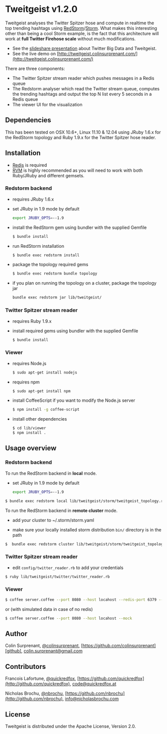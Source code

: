 # Tweitgeist v1.2.0

Tweitgeist analyses the Twitter Spitzer hose and compute in realtime the top trending hashtags using [RedStorm](https://github.com/colinsurprenant/redstorm)/[Storm](https://github.com/nathanmarz/storm). What makes this interesting other than being a cool Storm example, is the fact that this architecture will work at **full Twitter Firehose scale** without much modifications. 

- See the [slideshare presentation](http://www.slideshare.net/colinsurprenant/twitter-big-data) about Twitter Big Data and Tweitgeist.
- See the live demo on [http://tweitgeist.colinsurprenant.com/](http://tweitgeist.colinsurprenant.com/)

There are three components:

- The Twitter Spitzer stream reader which pushes messages in a Redis queue
- The Redstorm analyser which read the Twitter stream queue, computes the trending hashtags and output the top N list every 5 seconds in a Redis queue
- The viewer UI for the visualization

## Dependencies

This has been tested on OSX 10.6+, Linux 11.10 & 12.04 using JRuby 1.6.x for the RedStorm topology and Ruby 1.9.x for the Twitter Spitzer hose reader.

## Installation

- [Redis](http://redis.io/) is required
- [RVM](http://beginrescueend.com/) is highly recommended as you will need to work with both Ruby/JRuby and different gemsets.

### Redstorm backend

- requires JRuby 1.6.x

- set JRuby in 1.9 mode by default

  ``` sh
  export JRUBY_OPTS=--1.9
  ```

- install the RedStorm gem using bundler with the supplied Gemfile

  ``` sh
  $ bundle install
  ```

- run RedStorm installation

  ``` sh
  $ bundle exec redstorm install
  ```

- package the topology required gems

  ``` sh
  $ bundle exec redstorm bundle topology
  ```

- if you plan on running the topology on a cluster, package the topology jar

  ``` sh
  bundle exec redstorm jar lib/tweitgeist/
  ```

### Twitter Spitzer stream reader

- requires Ruby 1.9.x

- install required gems using bundler with the supplied Gemfile

  ``` sh
  $ bundle install
  ```

### Viewer

- requires Node.js

  ``` sh
  $ sudo apt-get install nodejs
  ```

- requires npm

  ``` sh
  $ sudo apt-get install npm
  ```

- install CoffeeScript if you want to modify the Node.js server

  ``` sh
  $ npm install -g coffee-script
  ```

- install other dependencies

  ``` sh
  $ cd lib/viewer
  $ npm install .
  ```

## Usage overview

### Redstorm backend

To run the RedStorm backend in **local** mode. 

- set JRuby in 1.9 mode by default

  ``` sh
  export JRUBY_OPTS=--1.9
  ```

``` sh
$ bundle exec redstorm local lib/tweitgeist/storm/tweitgeist_topology.rb
```

To run the RedStorm backend in **remote cluster** mode.

- add your cluster to ~/.storm/storm.yaml

- make sure your locally installed storm distribution `bin/` directory is in the path

``` sh
$  bundle exec redstorm cluster lib/tweitgeist/storm/tweitgeist_topology.rb
```


### Twitter Spitzer stream reader

- edit `config/twitter_reader.rb` to add your credentials

``` sh
$ ruby lib/tweitgeist/twitter/twitter_reader.rb
```

### Viewer

``` sh
$ coffee server.coffee --port 8080 --host locahost --redis-port 6379 --redis-host 127.0.0.1
```

or (with simulated data in case of no redis)

``` sh
$ coffee server.coffee --port 8080 --host locahost --mock
```


## Author
Colin Surprenant, [@colinsurprenant][twitter], [https://github.com/colinsurprenant][github], colin.surprenant@gmail.com

## Contributors
Francois Lafortune, [@quickredfox](http://twitter.com/quickredfox), [https://github.com/quickredfox](http://github.com/quickredfox), code@quickredfox.at

Nicholas Brochu, [@nbrochu](http://twitter.com/nbrochu), [https://github.com/nbrochu](http://github.com/nbrochu), info@nicholasbrochu.com

## License
Tweitgeist is distributed under the Apache License, Version 2.0. 

[twitter]: http://twitter.com/colinsurprenant
[github]: https://github.com/colinsurprenant
